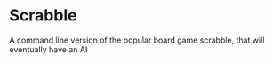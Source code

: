 # Scrabble
A command line version of the popular board game scrabble, that will eventually have an AI